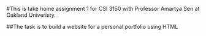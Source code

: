 #This is take home assignment 1 for CSI 3150 with Professor Amartya Sen at Oakland Univeristy.

##The task is to build a website for a personal portfolio using HTML
